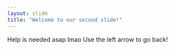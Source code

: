 ```yaml
---
layout: slide
title: "Welcome to our second slide!"
---
```

Help is needed asap lmao
Use the left arrow to go back!
